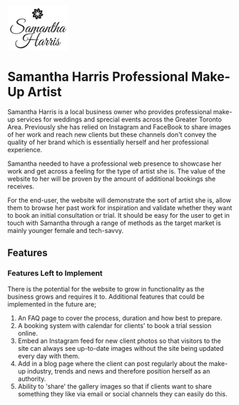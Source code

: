 ![logo](https://github.com/JayneyNix/milestone-1-UCFD/blob/master/Assets/logo.png "Samantha Harris Make-Up")
# Samantha Harris Professional Make-Up Artist
Samantha Harris is a local business owner who provides professional make-up services for weddings and sprecial events across the Greater Toronto Area. Previously she has relied on Instagram and FaceBook to share images of her work and reach new clients but these channels don't convey the quality of her brand which is essentially herself and her professional experience.


Samantha needed to have a professional web presence to showcase her work and get across a feeling for the type of artist she is. The value of the website to her will be proven by the amount of additional bookings she receives.


For the end-user, the website will demonstrate the sort of artist she is, allow them to browse her past work for inspiration and validate whether they want to book an initial consultation or trial. It should be easy for the user to get in touch with Samantha through a range of methods as the target market is mainly younger female and tech-savvy. 


## Features




### Features Left to Implement
There is the potential for the website to grow in functionality as the business grows and requires it to. Additional features that could be implemented in the future are;
1. An FAQ page to cover the process, duration and how best to prepare.
2. A booking system with calendar for clients' to book a trial session online.
3. Embed an Instagram feed for new client photos so that visitors to the site can always see up-to-date images without the site being updated every day with them.
4. Add in a blog page where the client can post regularly about the make-up industry, trends and news and therefore position herself as an authority.
5. Ability to 'share' the gallery images so that if clients want to share something they like via email or social channels they can easily do this.
